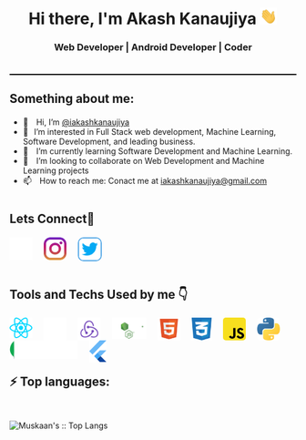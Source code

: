 <div style="padding-bottom: 20px; border-bottom: 2px solid #000">
    <h1 align="center">Hi there, I'm Akash Kanaujiya <img src="./gif/Hi.gif" width="30px"></h1>
    <h3 align="center">Web Developer | Android Developer | Coder </h3>
</div>

<!-- About section -->
<h2 style="margin-bottom: 20px">Something about me:</h2>
<ul>
    <li>
        <span style="margin-right: 10px">👋</span>
        <span>Hi, I’m </span>
        <a href="https://github.com/iakashkanaujiya">@iakashkanaujiya</a>
    </li>
    <li><span style="margin-right: 10px">👀</span>I’m interested in Full Stack web development, Machine Learning, Software Development, and leading business.</li>
    <li>
        <span style="margin-right: 10px">🌱</span>
        I’m currently learning Software Development and Machine Learning.
    </li>
    <li>
        <span style="margin-right: 10px">💞️ </span>
        I’m looking to collaborate on Web Development and Machine Learning projects
    </li>
    <li>
        <span style="margin-right: 10px">📫 </span>
        How to reach me: Conact me at
        <a href="mailto:iakashkanaujiya@gmail.com">iakashkanaujiya@gmail.com</a>
    </li>
</ul>

<!-- Social Media -->
<h2 style="margin-top: 40px; margin-bottom: 20px">Lets Connect🤝</h2>
<div style="padding-bottom: 40px">
    <a href="https://github.com/iakashkanaujiya">
        <img style="margin-right: 20px;" align="left" alt="iakashkanaujiya" width="40px" src="./svgs/github.svg"/>
    </a>
    <a href="https://www.instagram.com/iakashkanaujiya">
        <img style="margin-right: 20px;" align="left" alt="Akash Kanaujiya" width="40px" src="./svgs/instagram.svg" />
    </a>
    <a href="https://www.twitter.com/iakashkanaujiya">
        <img style="margin-right: 20px; border: 2px solid #52A7E6; border-radius: 10px" align="left" alt="Akash Kanaujiya" width="38px" src="./svgs/twitter.svg" />
    </a>
</div>
<br/>

<!-- Tools and Tech used -->
<h2 style="margin-bottom: 20px">Tools and Techs Used by me 👇</h2>
<div>
    <!-- React -->
    <img style="margin-right: 20px" align="left" alt="React" width="40px" src="./svgs/react-js.svg" />
    <!-- Next Js -->
    <img style="margin-right: 20px;" align="left" alt="Next js" width="40px" src="./svgs/nextjs.svg"/>
    <!-- Redux -->
    <img style="margin-right: 20px;" align="left" alt="Redux" width="40px" src="./svgs/redux.svg" />
    <img style="margin-right: 20px;" align="left" alt="Node Js" width="60px" src="./svgs/node.svg" />
    <img style="margin-right: 20px" align="left" alt="HTML" width="40px" src="./svgs/html5.svg" />
    <img style="margin-right: 20px" align="left" alt="CSS" width="35px" src="./svgs/CSS.svg" />
    <img style="margin-right: 20px; border-radius: 5px" align="left" alt="javascript" width="40px" src="./svgs/js.svg" />
    <img style="margin-right: 20px; border-radius: 5px" align="left" alt="javascript" width="40px" src="./svgs/python.svg" />
    <img style="margin-right: 20px;" align="left" alt="MongoDB" width="120px" src="./svgs/mongodb.svg"/>
    <img style="margin-right: 20px" align="left" alt="flutter" width="30px" src="./svgs/flutter.svg" />
</div>
<br/>
<br/>
<br/>
<br/>

<!-- Lang used status -->
<h2>⚡ Top languages:</h2>
<br/>

<p><img src="https://github-readme-stats.vercel.app/api/top-langs/?username=iakashkanaujiya&langs_count=10&theme=light&layout=compact" alt="Muskaan's :: Top Langs" /></p>
